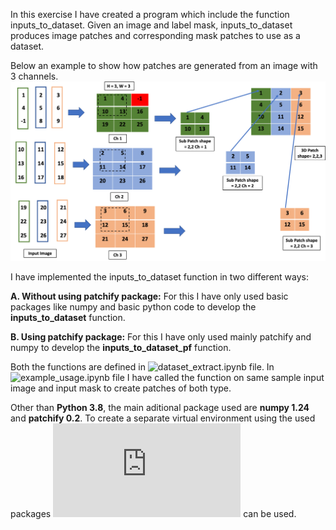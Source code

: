 In this exercise I have created a program which include the function inputs_to_dataset. Given an image and label mask,
inputs_to_dataset produces image patches and corresponding mask patches to use as a dataset.

Below an example to show how patches are generated from an image with 3 channels.
![alt text](https://github.com/shubha07m/Image_Patches_Generation/blob/shubh/patches.png)

I have implemented the inputs_to_dataset function in two different ways:

**A. Without using patchify package:**
For this I have only used basic packages like numpy and basic python code to develop the **inputs_to_dataset** function.

**B. Using patchify package:**
For this I have only used mainly patchify and numpy to develop the **inputs_to_dataset_pf** function.

Both the functions are defined in ![dataset_extract.ipynb](https://github.com/shubha07m/Image_Patches_Generation/blob/main/dataset_extract.ipynb) file. In ![example_usage.ipynb](https://github.com/shubha07m/Image_Patches_Generation/blob/main/example_usage.ipynb) file I have called the function on same sample input image and input mask to create patches of both type.

Other than **Python 3.8**, the main aditional package used are **numpy 1.24** and **patchify 0.2**. To create a separate 
virtual environment using the used packages ![**requirements.txt**](https://github.com/shubha07m/Image_Patches_Generation/blob/main/requirements.txt) can be used.
